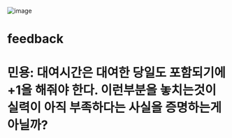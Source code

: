 ![image](https://user-images.githubusercontent.com/104501394/234279434-21448c67-c07b-4c83-947c-b57a9f9abc75.png)

# feedback
# 민용: 대여시간은 대여한 당일도 포함되기에 +1을 해줘야 한다. 이런부분을 놓치는것이 실력이 아직 부족하다는 사실을 증명하는게 아닐까?
